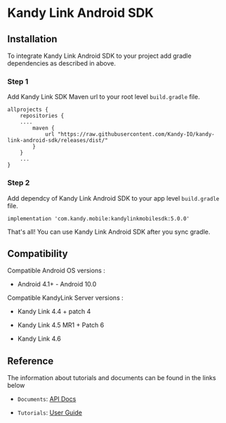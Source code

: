 # Kandy Link Android SDK

## Installation
To integrate Kandy Link Android SDK to your project add gradle dependencies as described in above.

### Step 1
Add Kandy Link SDK Maven url to your root level `build.gradle` file.
```
allprojects {
    repositories {
    ....
        maven {
            url "https://raw.githubusercontent.com/Kandy-IO/kandy-link-android-sdk/releases/dist/"
        }   
    }
    ...
}
```

### Step 2
Add dependcy of Kandy Link Android SDK to your app level `build.gradle` file.

```
implementation 'com.kandy.mobile:kandylinkmobilesdk:5.0.0'
```

That's all! You can use Kandy Link Android SDK after you sync gradle.

## Compatibility
Compatible Android OS versions :

* Android 4.1+ - Android 10.0

Compatible KandyLink Server versions :

* Kandy Link 4.4 + patch 4

* Kandy Link 4.5 MR1 + Patch 6

* Kandy Link 4.6

## Reference

The information about tutorials and documents can be found in the links below

* `Documents`: [API Docs](https://kandy-io.github.io/kandy-link-android-sdk/docs)

* `Tutorials`: [User Guide](https://kandy-io.github.io/kandy-link-android-sdk/tutorials/)
